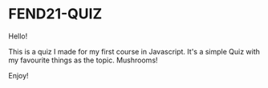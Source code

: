 # FEND21-QUIZ

Hello!

This is a quiz I made for my first course in Javascript. It's a simple Quiz with my favourite things as the topic. Mushrooms!

Enjoy!